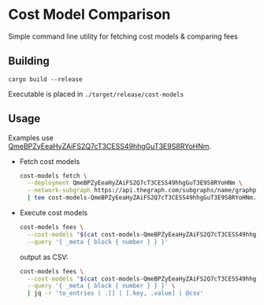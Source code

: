 # Cost Model Comparison

Simple command line utility for fetching cost models & comparing fees

## Building

```
cargo build --release
```

Executable is placed in `./target/release/cost-models`

## Usage

Examples use [QmeBPZyEeaHyZAiFS2Q7cT3CESS49hhgGuT3E9S8RYoHNm](https://thegraph.com/explorer/subgraphs/GyijYxW9yiSRcEd5u2gfquSvneQKi5QuvU3WZgFyfFSn?view=Overview&chain=arbitrum-one).

- Fetch cost models

  ```sh
  cost-models fetch \
    --deployment QmeBPZyEeaHyZAiFS2Q7cT3CESS49hhgGuT3E9S8RYoHNm \
    --network-subgraph https://api.thegraph.com/subgraphs/name/graphprotocol/graph-network-arbitrum \
    | tee cost-models-QmeBPZyEeaHyZAiFS2Q7cT3CESS49hhgGuT3E9S8RYoHNm.json
  ```

- Execute cost models

  ```sh
  cost-models fees \
    --cost-models "$(cat cost-models-QmeBPZyEeaHyZAiFS2Q7cT3CESS49hhgGuT3E9S8RYoHNm.json)" \
    --query '{ _meta { block { number } } }'
  ```

  output as CSV:

  ```sh
  cost-models fees \
    --cost-models "$(cat cost-models-QmeBPZyEeaHyZAiFS2Q7cT3CESS49hhgGuT3E9S8RYoHNm.json)" \
    --query '{ _meta { block { number } } }' \
    | jq -r 'to_entries | .[] | [.key, .value] | @csv'
  ```
